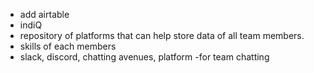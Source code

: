 * add airtable
* indiQ
* repository of platforms that can help store data of all team members.
* skills of each members
* slack, discord, chatting avenues, platform
  -for team chatting
  
